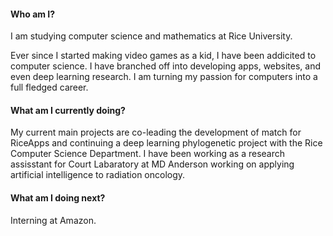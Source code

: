 #### Who am I?
I am studying computer science and mathematics at Rice University.

Ever since I started making video games as a kid, I have been addicited to computer science. I have branched off into developing apps, websites, and even deep learning research. I am turning my passion for computers into a full fledged career.
#### What am I currently doing?
My current main projects are co-leading the development of match for RiceApps and continuing a deep learning phylogenetic project with the Rice Computer Science Department. I have been working as a research assisstant for Court Labaratory at MD Anderson working on applying artificial intelligence to radiation oncology.

#### What am I doing next?
Interning at Amazon.
